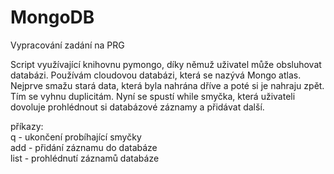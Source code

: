 # MongoDB
Vypracování zadání na PRG

Script využívající knihovnu pymongo, díky němuž uživatel může obsluhovat databázi.
Používám cloudovou databázi, která se nazývá Mongo atlas.
Nejprve smažu stará data, která byla nahrána dříve a poté si je nahraju zpět. Tím se vyhnu duplicitám.
Nyní se spustí while smyčka, která uživateli dovoluje prohlédnout si databázové záznamy a přidávat další.

příkazy: <br>
q - ukončení probíhající smyčky <br>
add - přidání záznamu do databáze <br>
list - prohlédnutí záznamů databáze 